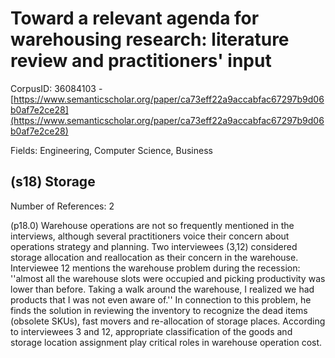 # Toward a relevant agenda for warehousing research: literature review and practitioners' input

CorpusID: 36084103 - [https://www.semanticscholar.org/paper/ca73eff22a9accabfac67297b9d06b0af7e2ce28](https://www.semanticscholar.org/paper/ca73eff22a9accabfac67297b9d06b0af7e2ce28)

Fields: Engineering, Computer Science, Business

## (s18) Storage
Number of References: 2

(p18.0) Warehouse operations are not so frequently mentioned in the interviews, although several practitioners voice their concern about operations strategy and planning. Two interviewees (3,12) considered storage allocation and reallocation as their concern in the warehouse. Interviewee 12 mentions the warehouse problem during the recession: ''almost all the warehouse slots were occupied and picking productivity was lower than before. Taking a walk around the warehouse, I realized we had products that I was not even aware of.'' In connection to this problem, he finds the solution in reviewing the inventory to recognize the dead items (obsolete SKUs), fast movers and re-allocation of storage places. According to interviewees 3 and 12, appropriate classification of the goods and storage location assignment play critical roles in warehouse operation cost.
